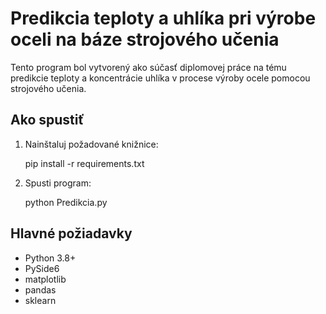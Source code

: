 # Predikcia teploty a uhlíka pri výrobe oceli na báze strojového učenia

Tento program bol vytvorený ako súčasť diplomovej práce na tému predikcie teploty a koncentrácie uhlíka v procese výroby ocele pomocou strojového učenia.

## Ako spustiť

1. Nainštaluj požadované knižnice:

	pip install -r requirements.txt

2. Spusti program:

	python Predikcia.py

## Hlavné požiadavky

- Python 3.8+
- PySide6
- matplotlib
- pandas
- sklearn
